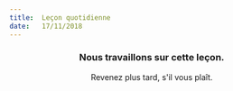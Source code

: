 ```yaml
---
title:  Leçon quotidienne
date:   17/11/2018
---
```


### <center>Nous travaillons sur cette leçon.</center>
<center>Revenez plus tard, s'il vous plaît.</center>